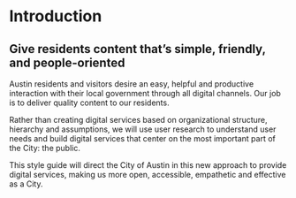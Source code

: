 # Introduction

## Give residents content that’s simple, friendly, and people-oriented

Austin residents and visitors desire an easy, helpful and productive interaction with their local government through all digital channels. Our job is to deliver quality content to our residents.

Rather than creating digital services based on organizational structure, hierarchy and assumptions, we will use user research to understand user needs and build digital services that center on the most important part of the City: the public.

This style guide will direct the City of Austin in this new approach to provide digital services, making us more open, accessible, empathetic and effective as a City.

